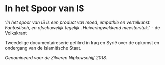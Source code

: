 # In het Spoor van IS

*’In het spoor van IS is een product van moed, empathie en vertelkunst. Fantastisch, en afschuwelijk tegelijk…Huiveringwekkend meesterstuk.’* - de Volkskrant

Tweedelige documentaireserie gefilmd in Iraq en Syrië over de opkomst en ondergang van de Islamitische Staat.

*Genomineerd voor de Zilveren Nipkowschijf 2018.*
